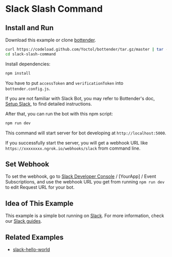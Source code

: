 # Slack Slash Command

## Install and Run

Download this example or clone [bottender](https://github.com/Yoctol/bottender).

```sh
curl https://codeload.github.com/Yoctol/bottender/tar.gz/master | tar -xz --strip=2 bottender-master/examples/slack-slash-command
cd slack-slash-command
```

Install dependencies:

```sh
npm install
```

You have to put `accessToken` and `verificationToken` into `bottender.config.js`.

If you are not familiar with Slack Bot, you may refer to Bottender's doc, [Setup Slack](https://bottender.js.org/docs/channel-slack-setup), to find detailed instructions.

After that, you can run the bot with this npm script:

```sh
npm run dev
```

This command will start server for bot developing at `http://localhost:5000`.

If you successfully start the server, you will get a webhook URL like `https://xxxxxxxx.ngrok.io/webhooks/slack` from command line.

## Set Webhook

To set the webhook, go to [Slack Developer Console](https://api.slack.com/apps) / [YourApp] / Event Subscriptions, and use the webhook URL you get from running `npm run dev` to edit Request URL for your bot.

## Idea of This Example

This example is a simple bot running on [Slack](https://slack.com/).
For more information, check our [Slack guides](https://bottender.js.org/docs/channel-slack-setup).

## Related Examples

- [slack-hello-world](../slack-hello-world)

